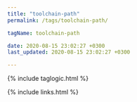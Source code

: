 ```yaml
---
title: "toolchain-path"
permalink: /tags/toolchain-path/

tagName: toolchain-path

date: 2020-08-15 23:02:27 +0300
last_updated: 2020-08-15 23:02:27 +0300

---
```


{% include taglogic.html %}

{% include links.html %}
